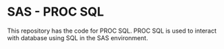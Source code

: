 # SAS - PROC SQL
This repository has the code for PROC SQL. 
PROC SQL is used to interact with database using SQL in the SAS environment.

